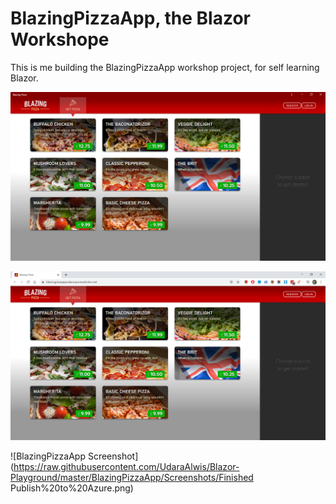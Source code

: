 # BlazingPizzaApp, the Blazor Workshope
This is me building the BlazingPizzaApp workshop project, for self learning Blazor.

![BlazingPizzaApp Screenshot](https://raw.githubusercontent.com/UdaraAlwis/Blazor-Playground/master/BlazingPizzaApp/Screenshots/Finished%20PWA.png)

![BlazingPizzaApp Screenshot](https://raw.githubusercontent.com/UdaraAlwis/Blazor-Playground/master/BlazingPizzaApp/Screenshots/Finished%20Web%20App.png)

![BlazingPizzaApp Screenshot](https://raw.githubusercontent.com/UdaraAlwis/Blazor-Playground/master/BlazingPizzaApp/Screenshots/Finished Publish%20to%20Azure.png)


